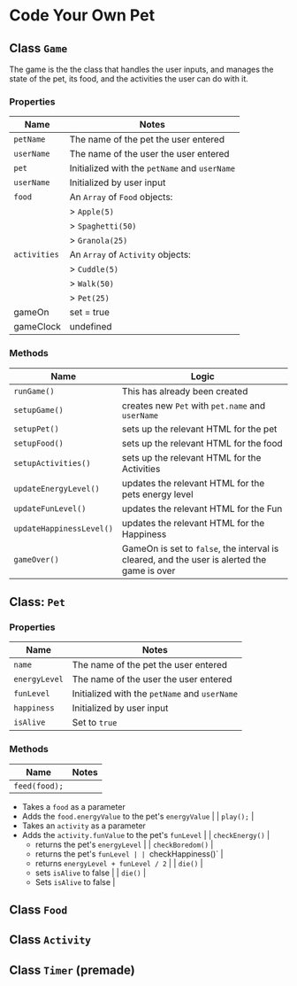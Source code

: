 # Code Your Own Pet

## Class `Game`
The game is the the class that handles the user inputs, and manages the state of the pet, its food, and the activities the user can do with it.
### Properties
| Name | Notes |
| ---   | --- |
| `petName` | The name of the pet the user entered |
| `userName` | The name of the user the user entered  |
| `pet` |  Initialized with the `petName` and `userName` |
| `userName` | Initialized by user input |
|  `food` | An `Array` of `Food` objects:
| |                 > `Apple(5)`|
| |                 > `Spaghetti(50)`|
| |                 > `Granola(25)` |
|  `activities` | An `Array` of `Activity` objects:
| |                 > `Cuddle(5)`|
| |                 > `Walk(50)`|
| |                 > `Pet(25)` |
| gameOn | set = true |
| gameClock | undefined |

### Methods
| Name | Logic |
| ---   | --- |
| `runGame()` | This has already been created |
| `setupGame()` | creates new `Pet` with `pet.name` and `userName` |
| `setupPet()` | sets up the relevant HTML for the pet |
|  `setupFood()` | sets up the relevant HTML for the food |
|  `setupActivities()` | sets up the relevant HTML for the Activities |
|  `updateEnergyLevel()` | updates the relevant HTML for the pets energy level |
|  `updateFunLevel()` | updates the relevant HTML for the Fun |
|  `updateHappinessLevel()` | updates the relevant HTML for the Happiness |
| `gameOver()` | GameOn is set to `false`, the interval is cleared, and the user is alerted the game is over|


## Class: `Pet`
### Properties
| Name | Notes |
| ---   | --- |
| `name` | The name of the pet the user entered |
| `energyLevel` | The name of the user the user entered  |
| `funLevel` |  Initialized with the `petName` and `userName` |
| `happiness` | Initialized by user input |
| `isAlive` | Set to `true` |

### Methods
| Name | Notes |
| --- | --- |
| `feed(food);`|
- Takes a `food` as a parameter
- Adds the `food.energyValue` to the pet's `energyValue` |
| `play();` |
- Takes an `activity` as a parameter
- Adds the `activity.funValue` to the pet's `funLevel` |
| `checkEnergy()` |
  - returns the pet's `energyLevel` |
| `checkBoredom()` |
  - returns the pet's `funLevel |
| `checkHappiness()` |
  - returns `energyLevel + funLevel / 2` |
| `die()` |
  - sets `isAlive` to false |
| `die()` |
  - Sets `isAlive` to false |

## Class `Food`

## Class `Activity`
## Class `Timer` (premade)